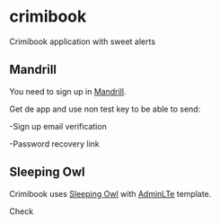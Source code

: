 # crimibook
Crimibook application with sweet alerts

## Mandrill
You need to sign up in [Mandrill](https://mandrill.com/signup/).

Get de app and use non test key to be able to send:

-Sign up email verification

-Password recovery link

## Sleeping Owl
Crimibook uses [Sleeping Owl](https://github.com/sleeping-owl/admin/tree/development) with [AdminLTe](https://github.com/sleeping-owl/admin-lte-template) template.

Check [](http://sleeping-owl.github.io/v3/en/Introduction.html)

